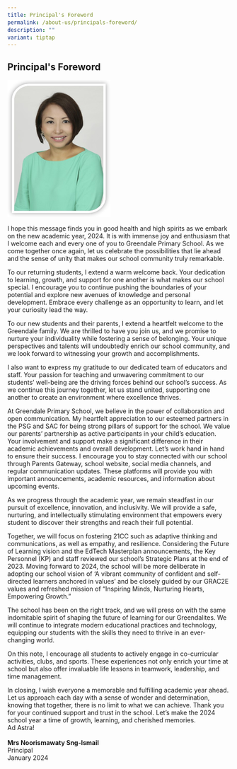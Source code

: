 ```yaml
---
title: Principal's Foreword
permalink: /about-us/principals-foreword/
description: ""
variant: tiptap
---
```

<h2><strong>Principal's Foreword</strong></h2><div class="isomer-image-wrapper"><img style="width:233px;height:310px;margin-right:15px;" height="auto" width="100%" src="/images/About%20Us/Principal.jpg"></div><p>I hope this message finds you in good health and high spirits as we embark on the new academic year, 2024. It is with immense joy and enthusiasm that I welcome each and every one of you to Greendale Primary School.  As we come together once again, let us celebrate the possibilities that lie ahead and the sense of unity that makes our school community truly remarkable.</p><p>To our returning students, I extend a warm welcome back. Your dedication to learning, growth, and support for one another is what makes our school special. I encourage you to continue pushing the boundaries of your potential and explore new avenues of knowledge and personal development. Embrace every challenge as an opportunity to learn, and let your curiosity lead the way.</p><p>To our new students and their parents, I extend a heartfelt welcome to the Greendale family. We are thrilled to have you join us, and we promise to nurture your individuality while fostering a sense of belonging. Your unique perspectives and talents will undoubtedly enrich our school community, and we look forward to witnessing your growth and accomplishments.</p><p>I also want to express my gratitude to our dedicated team of educators and staff. Your passion for teaching and unwavering commitment to our students’ well-being are the driving forces behind our school’s success. As we continue this journey together, let us stand united, supporting one another to create an environment where excellence thrives.</p><p>At Greendale Primary School, we believe in the power of collaboration and open communication. My heartfelt appreciation to our esteemed partners in the PSG and SAC for being strong pillars of support for the school. We value our parents’ partnership as active participants in your child’s education. Your involvement and support make a significant difference in their academic achievements and overall development. Let’s work hand in hand to ensure their success. I encourage you to stay connected with our school through Parents Gateway, school website, social media channels, and regular communication updates. These platforms will provide you with important announcements, academic resources, and information about upcoming events.</p><p>As we progress through the academic year, we remain steadfast in our pursuit of excellence, innovation, and inclusivity. We will provide a safe, nurturing, and intellectually stimulating environment that empowers every student to discover their strengths and reach their full potential.</p><p>Together, we will focus on fostering 21CC such as adaptive thinking and communications, as well as  empathy, and resilience. Considering the Future of Learning vision and the EdTech Masterplan announcements, the Key Personnel (KP) and staff reviewed our school’s Strategic Plans at the end of 2023. Moving forward to 2024, the school will be more deliberate in adopting our school vision of ‘A vibrant community of confident and self-directed learners anchored in values’ and be closely guided by our GRAC2E values and refreshed mission of “Inspiring Minds, Nurturing Hearts, Empowering Growth.”</p><p>The school has been on the right track, and we will press on with the same indomitable spirit of shaping the future of learning for our Greendalites. We will continue to integrate modern educational practices and technology, equipping our students with the skills they need to thrive in an ever-changing world.</p><p>On this note, I encourage all students to actively engage in co-curricular activities, clubs, and sports. These experiences not only enrich your time at school but also offer invaluable life lessons in teamwork, leadership, and time management.</p><p>In closing, I wish everyone a memorable and fulfilling academic year ahead. Let us approach each day with a sense of wonder and determination, knowing that together, there is no limit to what we can achieve. Thank you for your continued support and trust in the school. Let’s make the 2024 school year a time of growth, learning, and cherished memories.<br>Ad Astra!<br><br><strong>Mrs Noorismawaty Sng-Ismail</strong><br>Principal<br>January 2024</p>